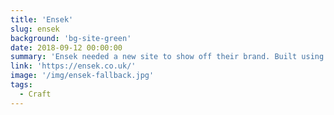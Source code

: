 ```yaml
---
title: 'Ensek'
slug: ensek
background: 'bg-site-green'
date: 2018-09-12 00:00:00
summary: 'Ensek needed a new site to show off their brand. Built using Craft CMS.'
link: 'https://ensek.co.uk/'
image: '/img/ensek-fallback.jpg'
tags:
  - Craft
---
```

